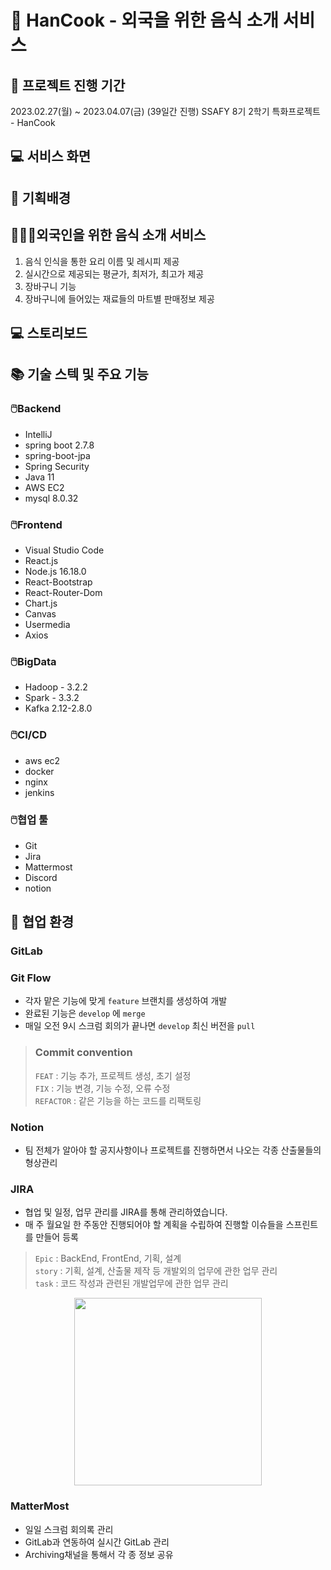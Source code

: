 # :stew: HanCook - 외국을 위한 음식 소개 서비스
## :calendar: 프로젝트 진행 기간
2023.02.27(월) ~ 2023.04.07(금) (39일간 진행)
SSAFY 8기 2학기 특화프로젝트 - HanCook
## :computer: 서비스 화면
## :dart: 기획배경

## 🙆🏼‍♂️외국인을 위한 음식 소개 서비스

1. 음식 인식을 통한 요리 이름 및 레시피 제공
2. 실시간으로 제공되는 평균가, 최저가, 최고가 제공
3. 장바구니 기능
4. 장바구니에 들어있는 재료들의 마트별 판매정보 제공

## :computer: 스토리보드

## :books: 기술 스텍 및 주요 기능
### 🖱️Backend

- IntelliJ
- spring boot 2.7.8
- spring-boot-jpa
- Spring Security
- Java 11
- AWS EC2
- mysql 8.0.32

### 🖱️Frontend

- Visual Studio Code
- React.js
- Node.js 16.18.0
- React-Bootstrap
- React-Router-Dom
- Chart.js
- Canvas
- Usermedia
- Axios

### 🖱️BigData

- Hadoop - 3.2.2
- Spark - 3.3.2
- Kafka 2.12-2.8.0

### 🖱️CI/CD

- aws ec2
- docker
- nginx
- jenkins

### 🖱️협업 툴

- Git
- Jira
- Mattermost
- Discord
- notion

## :two_men_holding_hands: 협업 환경
### GitLab
### Git Flow
+ 각자 맡은 기능에 맞게 ``` feature ``` 브랜치를 생성하여 개발
+ 완료된 기능은 ``` develop ``` 에 ``` merge ``` 
+ 매일 오전 9시 스크럼 회의가 끝나면 ``` develop ``` 최신 버전을 ``` pull ```
> ### Commit convention
> ``` FEAT ``` : 기능 추가, 프로젝트 생성, 초기 설정 
<br> ``` FIX ``` : 기능 변경, 기능 수정, 오류 수정
<br> ``` REFACTOR ``` : 같은 기능을 하는 코드를 리팩토링

### Notion
+ 팀 전체가 알아야 할 공지사항이나 프로젝트를 진행하면서 나오는 각종 산출물들의 형상관리

### JIRA
+ 협업 및 일정, 업무 관리를 JIRA를 통해 관리하였습니다.
+ 매 주 월요일 한 주동안 진행되어야 할 계획을 수립하여 진행할 이슈들을 스프린트를 만들어 등록

>``` Epic ``` : BackEnd, FrontEnd, 기획, 설계
<br> ``` story ``` : 기획, 설계, 산출물 제작 등 개발외의 업무에 관한 업무 관리
<br> ``` task ``` : 코드 작성과 관련된 개발업무에 관한 업무 관리

<p align="center">
<img src=https://user-images.githubusercontent.com/91431779/219372056-b1257d25-3a76-4020-9628-1a98ca425077.png height="300">
</p>

### MatterMost
+ 일일 스크럼 회의록 관리
+ GitLab과 연동하여 실시간 GitLab 관리
+ Archiving채널을 통해서 각 종 정보 공유
